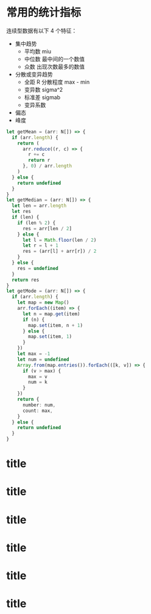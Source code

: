 # 常用的统计指标

连续型数据有以下 4 个特征：

- 集中趋势
  - 平均数 miu
  - 中位数 最中间的一个数值
  - 众数 出现次数最多的数值
- 分散或变异趋势
  - 全距 R 分散程度 max - min
  - 变异数 sigma^2
  - 标准差 sigmab
  - 变异系数
- 偏态
- 峰度

```ts
let getMean = (arr: N[]) => {
  if (arr.length) {
    return (
      arr.reduce((r, c) => {
        r += c
        return r
      }, 0) / arr.length
    )
  } else {
    return undefined
  }
}
let getMedian = (arr: N[]) => {
  let len = arr.length
  let res
  if (len) {
    if (len % 2) {
      res = arr[len / 2]
    } else {
      let l = Math.floor(len / 2)
      let r = l + 1
      res = (arr[l] + arr[r]) / 2
    }
  } else {
    res = undefined
  }
  return res
}
let getMode = (arr: N[]) => {
  if (arr.length) {
    let map = new Map()
    arr.forEach((item) => {
      let n = map.get(item)
      if (n) {
        map.set(item, n + 1)
      } else {
        map.set(item, 1)
      }
    })
    let max = -1
    let num = undefined
    Array.from(map.entries()).forEach(([k, v]) => {
      if (v > max) {
        max = v
        num = k
      }
    })
    return {
      number: num,
      count: max,
    }
  } else {
    return undefined
  }
}
```

# title

# title

# title

# title

# title

# title
